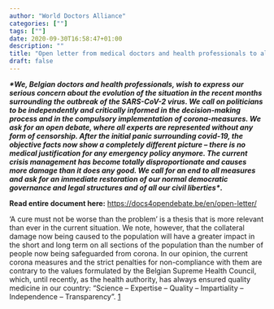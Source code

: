 ```yaml
---
author: "World Doctors Alliance"
categories: [""]
tags: [""]
date: 2020-09-30T16:58:47+01:00
description: ""
title: "Open letter from medical doctors and health professionals to all Belgian authorities and all Belgian media"
draft: false
---
```


***\*We, Belgian doctors and health professionals, wish to express our serious concern about the evolution of the situation in the recent months surrounding the outbreak of the SARS-CoV-2 virus. We call on politicians to be independently and critically informed in the decision-making process and in the compulsory implementation of corona-measures. We ask for an open debate, where all experts are represented without any form of censorship. After the initial panic surrounding covid-19, the objective facts now show a completely different picture – there is no medical justification for any emergency policy anymore.
The current crisis management has become totally disproportionate and causes more damage than it does any good.
We call for an end to all measures and ask for an immediate restoration of our normal democratic governance and legal structures and of all our civil liberties\**.**

**Read entire document here:** https://docs4opendebate.be/en/open-letter/

‘A cure must not be worse than the problem’ is a thesis that is more relevant than ever in the current situation. We note, however, that the collateral damage now being caused to the population will have a greater impact in the short and long term on all sections of the population than the number of people now being safeguarded from corona.
In our opinion, the current corona measures and the strict penalties for non-compliance with them are contrary to the values formulated by the Belgian Supreme Health Council, which, until recently, as the health authority, has always ensured quality medicine in our country: “Science – Expertise – Quality – Impartiality – Independence – Transparency”. [1](https://www.health.belgium.be/nl/wie-zijn-we#Missie)

​	